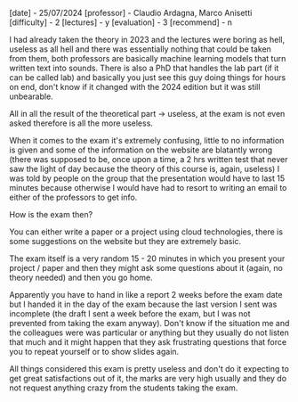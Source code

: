 [date] - 25/07/2024
[professor] - Claudio Ardagna, Marco Anisetti
[difficulty] - 2
[lectures] - y
[evaluation] - 3
[recommend] - n

I had already taken the theory in 2023 and the lectures were boring as hell, useless as all hell and there was essentially nothing that could be taken from them, both professors are basically machine learning models that turn written text into sounds. There is also a PhD that handles the lab part (if it can be called lab) and basically you just see this guy doing things for hours on end, don't know if it changed with the 2024 edition but it was still unbearable.

All in all the result of the theoretical part -> useless, at the exam is not even asked therefore is all the more useless.

When it comes to the exam it's extremely confusing, little to no information is given and some of the information on the website are blatantly wrong (there was supposed to be, once upon a time, a 2 hrs written test that never saw the light of day because the theory of this course is, again, useless) I was told by people on the group that the presentation would have to last 15 minutes because otherwise I would have had to resort to writing an email to either of the professors to get info.

How is the exam then?

You can either write a paper or a project using cloud technologies, there is some suggestions on the website but they are extremely basic.

The exam itself is a very random 15 - 20 minutes in which you present your project / paper and then they might ask some questions about it (again, no theory needed) and then you go home.

Apparently you have to hand in like a report 2 weeks before the exam date but I handed it in the day of the exam because the last version I sent was incomplete (the draft I sent a week before the exam, but I was not prevented from taking the exam anyway). Don't know if the situation me and the colleagues were was particular or anything but they usually do not listen that much and it might happen that they ask frustrating questions that force you to repeat yourself or to show slides again.

All things considered this exam is pretty useless and don't do it expecting to get great satisfactions out of it, the marks are very high usually and they do not request anything crazy from the students taking the exam. 
